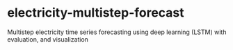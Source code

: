 # electricity-multistep-forecast
Multistep electricity time series forecasting using deep learning (LSTM) with evaluation, and visualization

